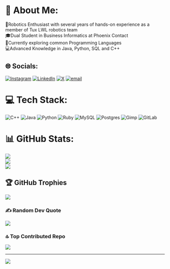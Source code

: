 # 💫 About Me:
🤖Robotics Enthusiast with several years of hands-on experience as a member of Tux LWL robotics team<br>🎓Dual Student in Business Informatics at Phoenix Contact<br>🔭Currently exploring common Programming Languages <br>💻Advanced Knowledge in Java, Python, SQL and C++ <br>


## 🌐 Socials:
[![Instagram](https://img.shields.io/badge/Instagram-%23E4405F.svg?logo=Instagram&logoColor=white)](https://instagram.com/_jano_06_) [![LinkedIn](https://img.shields.io/badge/LinkedIn-%230077B5.svg?logo=linkedin&logoColor=white)](https://linkedin.com/in/jano-hassebrock-58514b37b/) [![X](https://img.shields.io/badge/X-black.svg?logo=X&logoColor=white)](https://x.com/@Krypt0n08) [![email](https://img.shields.io/badge/Email-D14836?logo=gmail&logoColor=white)](mailto:janohassebrock@gmail.com) 

# 💻 Tech Stack:
![C++](https://img.shields.io/badge/c++-%2300599C.svg?style=for-the-badge&logo=c%2B%2B&logoColor=white) ![Java](https://img.shields.io/badge/java-%23ED8B00.svg?style=for-the-badge&logo=openjdk&logoColor=white) ![Python](https://img.shields.io/badge/python-3670A0?style=for-the-badge&logo=python&logoColor=ffdd54) ![Ruby](https://img.shields.io/badge/ruby-%23CC342D.svg?style=for-the-badge&logo=ruby&logoColor=white) ![MySQL](https://img.shields.io/badge/mysql-4479A1.svg?style=for-the-badge&logo=mysql&logoColor=white) ![Postgres](https://img.shields.io/badge/postgres-%23316192.svg?style=for-the-badge&logo=postgresql&logoColor=white) ![Gimp](https://img.shields.io/badge/Gimp-657D8B?style=for-the-badge&logo=gimp&logoColor=FFFFFF) ![GitLab](https://img.shields.io/badge/gitlab-%23181717.svg?style=for-the-badge&logo=gitlab&logoColor=white)
# 📊 GitHub Stats:
![](https://github-readme-stats.vercel.app/api?username=Krypt0n08&theme=nightowl&hide_border=false&include_all_commits=false&count_private=false)<br/>
![](https://nirzak-streak-stats.vercel.app/?user=Krypt0n08&theme=nightowl&hide_border=false)<br/>
![](https://github-readme-stats.vercel.app/api/top-langs/?username=Krypt0n08&theme=nightowl&hide_border=false&include_all_commits=false&count_private=false&layout=compact)

## 🏆 GitHub Trophies
![](https://github-profile-trophy.vercel.app/?username=Krypt0n08&theme=nightowl&no-frame=false&no-bg=false&margin-w=4)

### ✍️ Random Dev Quote
![](https://quotes-github-readme.vercel.app/api?type=horizontal&theme=radical)

### 🔝 Top Contributed Repo
![](https://github-contributor-stats.vercel.app/api?username=Krypt0n08&limit=5&theme=dark&combine_all_yearly_contributions=true)

---
[![](https://visitcount.itsvg.in/api?id=Krypt0n08&icon=0&color=0)](https://visitcount.itsvg.in)

<!-- Proudly created with GPRM ( https://gprm.itsvg.in ) -->
